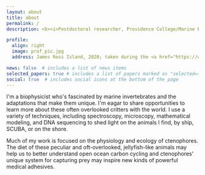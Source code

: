 ```yaml
---
layout: about
title: about
permalink: /
description: <b><i>Postdoctoral researcher, Providence College/Marine Biological Laboratory</i></b>

profile:
  align: right
  image: prof_pic.jpg
  address: James Ross Island, 2020; taken during the <a href="https://www.icyinverts.com/">#icyinverts</a> expedition.

news: false  # includes a list of news items
selected_papers: true # includes a list of papers marked as "selected={true}"
social: true  # includes social icons at the bottom of the page
---
```


I'm a biophysicist who's fascinated by marine invertebrates and the adaptations that make them unique. I'm eagar to share opportunities to learn more about these often overlooked critters with the world. I use a variety of techniques, including spectroscopy, microscopy, mathematical modeling, and DNA sequencing to shed light on the animals I find, by ship, SCUBA, or on the shore.

Much of my work is focused on the physiology and ecology of ctenophores. The diet of these peculiar and oft-overlooked, jellyfish-like animals may help us to better understand open ocean carbon cycling and ctenophores' unique system for capturing prey may inspire new kinds of powerful medical adhesives. 
